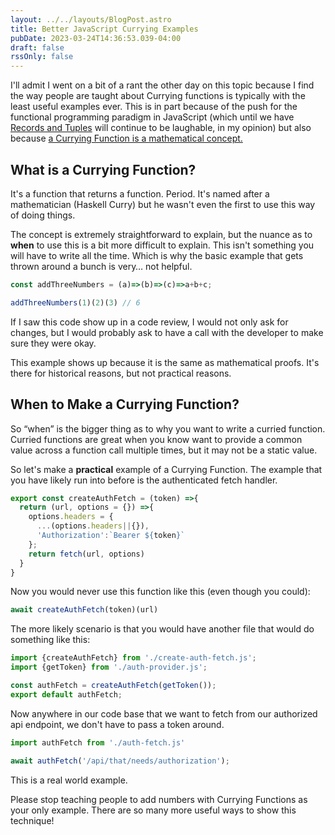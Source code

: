 ```yaml
---
layout: ../../layouts/BlogPost.astro
title: Better JavaScript Currying Examples
pubDate: 2023-03-24T14:36:53.039-04:00
draft: false
rssOnly: false
---
```

I'll admit I went on a bit of a rant the other day on this topic because I find the way people are taught about Currying functions is typically with the least useful examples ever. This is in part because of the push for the functional programming paradigm in JavaScript (which until we have [Records and Tuples](https://github.com/tc39/proposal-record-tuple) will continue to be laughable, in my opinion) but also because [a Currying Function is a mathematical concept.](https://en.wikipedia.org/wiki/Currying)

## What is a Currying Function?

It's a function that returns a function. Period. It's named after a mathematician (Haskell Curry) but he wasn't even the first to use this way of doing things.

The concept is extremely straightforward to explain, but the nuance as to **when** to use this is a bit more difficult to explain. This isn't something you will have to write all the time. Which is why the basic example that gets thrown around a bunch is very… not helpful.

```js
const addThreeNumbers = (a)=>(b)=>(c)=>a+b+c;

addThreeNumbers(1)(2)(3) // 6
```

If I saw this code show up in a code review, I would not only ask for changes, but I would probably ask to have a call with the developer to make sure they were okay.

This example shows up because it is the same as mathematical proofs. It's there for historical reasons, but not practical reasons.

## When to Make a Currying Function?

So “when” is the bigger thing as to why you want to write a curried function. Curried functions are great when you know want to provide a common value across a function call multiple times, but it may not be a static value.

So let's make a **practical** example of a Currying Function. The example that you have likely run into before is the authenticated fetch handler.

```js
export const createAuthFetch = (token) =>{
  return (url, options = {}) =>{
    options.headers = {
      ...(options.headers||{}), 
      'Authorization':`Bearer ${token}`
    };
    return fetch(url, options)
  }
}
```

Now you would never use this function like this (even though you could):

```js
await createAuthFetch(token)(url)
```

The more likely scenario is that you would have another file that would do something like this:

```js
import {createAuthFetch} from './create-auth-fetch.js';
import {getToken} from './auth-provider.js';

const authFetch = createAuthFetch(getToken());
export default authFetch;
```

Now anywhere in our code base that we want to fetch from our authorized api endpoint, we don't have to pass a token around.

```js
import authFetch from './auth-fetch.js'

await authFetch('/api/that/needs/authorization');
```

This is a real world example.

Please stop teaching people to add numbers with Currying Functions as your only example. There are so many more useful ways to show this technique!
